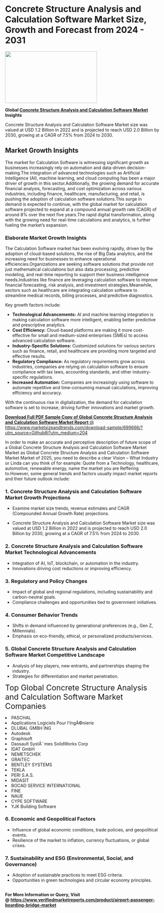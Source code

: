 <H1>Concrete Structure Analysis and Calculation Software Market Size, Growth and Forecast from 2024 - 2031</H1><img class="aligncenter size-medium wp-image-584254" src="https://thirdeyenews.in/wp-content/uploads/2024/09/Global-Market-Research-300x168.jpeg" alt="" width="300" height="168" /><p><strong>Global&nbsp;<a href="https://www.marketsizeandtrends.com/download-sample/699666/?utm_source=Github8j?utm_medium=204">Concrete Structure Analysis and Calculation Software Market</a> Insights</strong></p><p>Concrete Structure Analysis and Calculation Software Market size was valued at USD 1.2 Billion in 2022 and is projected to reach USD 2.0 Billion by 2030, growing at a CAGR of 7.5% from 2024 to 2030.</p><p><h2>Market Growth Insights</h2> <p>The market for Calculation Software is witnessing significant growth as businesses increasingly rely on automation and data-driven decision-making.The integration of advanced technologies such as Artificial Intelligence (AI), machine learning, and cloud computing has been a major driver of growth in this sector.Additionally, the growing demand for accurate financial analysis, forecasting, and cost optimization across various industries, including finance, healthcare, manufacturing, and retail, is pushing the adoption of calculation software solutions.This surge in demand is expected to continue, with the global market for calculation software projected to expand at a compound annual growth rate (CAGR) of around 8% over the next five years.The rapid digital transformation, along with the growing need for real-time calculations and analytics, is further fueling the market’s expansion.</p> <p><a href="#"></a></p> <h3>Elaborate Market Growth Insights</h3> <p>The Calculation Software market has been evolving rapidly, driven by the adoption of cloud-based solutions, the rise of Big Data analytics, and the increasing need for businesses to enhance operational efficiencies.Organizations are seeking software solutions that provide not just mathematical calculations but also data processing, predictive modeling, and real-time reporting to support their business intelligence needs.Industries like finance are leveraging calculation software to improve financial forecasting, risk analysis, and investment strategies.Meanwhile, sectors such as healthcare are integrating calculation software to streamline medical records, billing processes, and predictive diagnostics.</p> <p>Key growth factors include:</p> <ul> <li><strong>Technological Advancements:</strong> AI and machine learning integration is making calculation software more intelligent, enabling better predictive and prescriptive analytics.</li> <li><strong>Cost Efficiency:</strong> Cloud-based platforms are making it more cost-effective for small and medium-sized enterprises (SMEs) to access advanced calculation software.</li> <li><strong>Industry-Specific Solutions:</strong> Customized solutions for various sectors such as finance, retail, and healthcare are providing more targeted and effective results.</li> <li><strong>Regulatory Compliance:</strong> As regulatory requirements grow across industries, companies are relying on calculation software to ensure compliance with tax laws, accounting standards, and other industry-specific regulations.</li> <li><strong>Increased Automation:</strong> Companies are increasingly using software to automate repetitive and time-consuming manual calculations, improving efficiency and accuracy.</li> </ul> <p>With the continuous rise in digitalization, the demand for calculation software is set to increase, driving further innovations and market growth.</p> <p><a href="#"></p><p><span class=""><strong>Download Full PDF Sample Copy of Global Concrete Structure Analysis and Calculation Software Market Report</strong> @ <a href="https://www.marketsizeandtrends.com/download-sample/699666/?utm_source=Github8j?utm_medium=204" target="_blank">https://www.marketsizeandtrends.com/download-sample/699666/?utm_source=Github8j?utm_medium=204</a></span></p><p>In order to make an accurate and perceptive description of future scope of a Global&nbsp;Concrete Structure Analysis and Calculation Software Market Market as Global&nbsp;Concrete Structure Analysis and Calculation Software Market Market of 2025, you need to describe a clear Vision &ndash; What Industry or Linda can you think of for example: Quote from a Technology, healthcare, automotive, renewable energy, name the market you are Reffering to.However, some general trends and factors usually impact market reports and their future outlook include:</p><h3>1.&nbsp;<strong>Concrete Structure Analysis and Calculation Software Market Growth Projections</strong></h3><ul><li>Examine market size trends, revenue estimates and CAGR (Compounded Annual Growth Rate) projections.</li><li><p>Concrete Structure Analysis and Calculation Software Market size was valued at USD 1.2 Billion in 2022 and is projected to reach USD 2.0 Billion by 2030, growing at a CAGR of 7.5% from 2024 to 2030.</p></li></ul><h3>2.&nbsp;<strong>Concrete Structure Analysis and Calculation Software Market Technological Advancements</strong></h3><ul><li>Integration of AI, IoT, blockchain, or automation in the industry.</li><li>Innovations driving cost reductions or improving efficiency.</li></ul><h3>3.&nbsp;<strong>Regulatory and Policy Changes</strong></h3><ul><li>Impact of global and regional regulations, including sustainability and carbon-neutral goals.</li><li>Compliance challenges and opportunities tied to government initiatives.</li></ul><h3>4.&nbsp;<strong>Consumer Behavior Trends</strong></h3><ul><li>Shifts in demand influenced by generational preferences (e.g., Gen Z, Millennials).</li><li>Emphasis on eco-friendly, ethical, or personalized products/services.</li></ul><h3>5.&nbsp;<strong>Global Concrete Structure Analysis and Calculation Software Market Competitive Landscape</strong></h3><ul><li>Analysis of key players, new entrants, and partnerships shaping the industry.</li><li>Strategies for differentiation and market penetration.</li></ul><p data-pm-slice="1 1 []"><span style="color: inherit; font-family: inherit; font-size: 25px;">Top Global Concrete Structure Analysis and Calculation Software Market Companies</span></p><div class="" data-test-id=""><p><li>PASCHAL</li><li> Applications Logiciels Pour l'IngÃ©nierie</li><li> DLUBAL GMBH ING</li><li> Autodesk</li><li> Graphisoft</li><li> Dassault SystÃ¨mes SolidWorks Corp</li><li> IDAT GmbH</li><li> NEMETSCHEK</li><li> GRAITEC</li><li> BENTLEY SYSTEMS</li><li> TEKLA</li><li> PERI S.A.S.</li><li> MIDASIT</li><li> BOCAD SERVICE INTERNATIONAL</li><li> FINE</li><li> NAUE</li><li> CYPE SOFTWARE</li><li> YJK Building Software</li></p></div><h3>6.&nbsp;<strong>Economic and Geopolitical Factors</strong></h3><ul><li>Influence of global economic conditions, trade policies, and geopolitical events.</li><li>Resilience of the market to inflation, currency fluctuations, or global crises.</li></ul><h3>7.&nbsp;<strong>Sustainability and ESG (Environmental, Social, and Governance)</strong></h3><ul><li>Adoption of sustainable practices to meet ESG criteria.</li><li>Opportunities in green technologies and circular economy principles.</li></ul><h2><strong style="font-size: 14px;">For More Information or Query, Visit @&nbsp;</strong><a style="background-color: #ffffff; font-size: 14px;" href="https://www.marketsizeandtrends.com/report/concrete-structure-analysis-and-calculation-software-market/" target="_blank">https://www.verifiedmarketreports.com/product/airport-passenger-boarding-bridge-market</a></h2>
